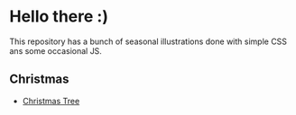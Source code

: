 # Hello there :)
This repository has a bunch of seasonal illustrations done with simple CSS ans some occasional JS.

## Christmas
- [Christmas Tree](https://justyouraverageonion.github.io/ProjectHorae/christmas-tree/)
